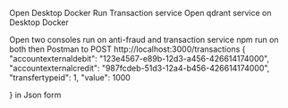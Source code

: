 Open Desktop Docker Run Transaction service
Open qdrant service on Desktop Docker

Open two consoles run on anti-fraud and transaction service
npm run on both
then Postman to 
POST http://localhost:3000/transactions
{
    "accountexternaldebit": "123e4567-e89b-12d3-a456-426614174000",
    "accountexternalcredit": "987fcdeb-51d3-12a4-b456-426614174000",
    "transfertypeid": 1,
    "value": 1000
    
}
in Json form